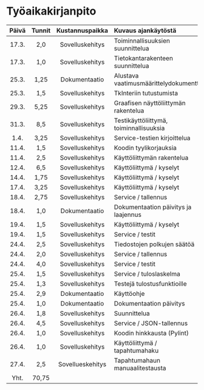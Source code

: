 # Työaikakirjanpito 

| Päivä | Tunnit | Kustannuspaikka | Kuvaus ajankäytöstä                    |
|:-----:|:--------------------:|:---------------:|:-------------------------|
| 17.3. | 2,0    | Sovelluskehitys | Toiminnallisuuksien suunnittelua |
| 17.3. | 1,0    | Sovelluskehitys | Tietokantarakenteen suunnittelua |
| 25.3. | 1,25   | Dokumentaatio   | Alustava vaatimusmäärittelydokumentti |
| 25.3. | 1,5    | Sovelluskehitys | TkInteriin tutustumista |
| 29.3. | 5,25   | Sovelluskehitys | Graafisen näyttöliittymän rakentelua |
| 31.3. | 8,5    | Sovelluskehitys | Testikäyttöliittymä, toiminnallisuuksia |
| 1.4.  | 3,25   | Sovelluskehitys | Service-testien kirjoittelua |
| 11.4. | 1,5    | Sovelluskehitys | Koodin tyylikorjauksia |
| 11.4. | 2,5    | Sovelluskehitys | Käyttöliittymän rakentelua |
| 12.4. | 6,5    | Sovelluskehitys | Käyttöliittymä / kyselyt |
| 14.4. | 1,75   | Sovelluskehitys | Käyttöliittymä / kyselyt |
| 17.4. | 3,25   | Sovelluskehitys | Käyttöliittymä / kyselyt |
| 18.4. | 2,75   | Sovelluskehitys | Service / tallennus |
| 18.4. | 1,0    | Dokumentaatio   | Dokumentaation päivitys ja laajennus |
| 19.4. | 1,5    | Sovelluskehitys | Käyttöliittymä / kyselyt |
| 19.4. | 1,5    | Sovelluskehitys | Service / testit |
| 24.4. | 2,5    | Sovelluskehitys | Tiedostojen polkujen säätöä |
| 24.4. | 2,0    | Sovelluskehitys | Service / tallennus |
| 24.4. | 4,0    | Sovelluskehitys | Service / testit |
| 25.4. | 1,5    | Sovelluskehitys | Service / tuloslaskelma |
| 25.4. | 1,3    | Sovelluskehitys | Testejä tulostusfunktioille |
| 25.4. | 2,9    | Dokumentaatio   | Käyttöohje |
| 25.4. | 1,0    | Dokumentaatio   | Dokumentaation päivitys |
| 26.4. | 1,8    | Sovelluskehitys | Suunnittelua |
| 26.4. | 4,5    | Sovelluskehitys | Service / JSON-tallennus |
| 26.4. | 1,0    | Sovelluskehitys | Koodin hinkkausta (Pylint) |
| 26.4. | 1,0    | Sovelluskehitys | Käyttöliittymä / tapahtumahaku |
| 27.4. | 2,5    | Sovellueskehitys| Tapahtumahaun manuaalitestausta |
| Yht.  | 70,75  | |  |
